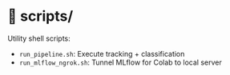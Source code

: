 # 📂 scripts/

Utility shell scripts:

- `run_pipeline.sh`: Execute tracking + classification
- `run_mlflow_ngrok.sh`: Tunnel MLflow for Colab to local server
